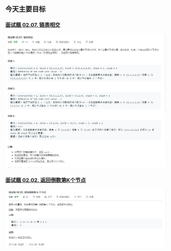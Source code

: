 ## 今天主要目标

### [面试题 02.07. 链表相交](https://leetcode-cn.com/problems/intersection-of-two-linked-lists-lcci/)
![intersection-of-two-linked-lists-lcci](./today/images/intersection-of-two-linked-lists-lcci.png)

### [面试题 02.02. 返回倒数第K个节点](https://leetcode-cn.com/problems/kth-node-from-end-of-list-lcci/)
![kth-node-from-end-of-list-lcci](./today/images/kth-node-from-end-of-list-lcci.png)